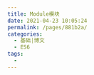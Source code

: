 ```yaml
---
title: Module模块
date: 2021-04-23 10:05:24
permalink: /pages/881b2a/
categories:
  - 基础|博文
  - ES6
tags:
  -
---
```


